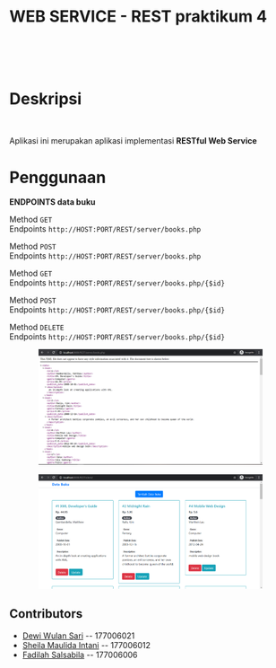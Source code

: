 <h1>WEB SERVICE - REST praktikum 4 <h1><br>

# Deskripsi
<br>
<p>Aplikasi ini merupakan aplikasi implementasi <b>RESTful Web Service</b></p>

# Penggunaan

**ENDPOINTS data buku**

Method `GET` <br>
Endpoints `http://HOST:PORT/REST/server/books.php`

Method `POST` <br>
Endpoints `http://HOST:PORT/REST/server/books.php`

Method `GET` <br>
Endpoints `http://HOST:PORT/REST/server/books.php/{$id}`

Method `POST` <br>
Endpoints `http://HOST:PORT/REST/server/books.php/{$id}`

Method `DELETE` <br>
Endpoints `http://HOST:PORT/REST/server/books.php/{$id}`


<p align="center"><img src="img/xml.png" width="400"></p>
<p align="center"><img src="img/client.png" width="400"></p>


## Contributors
- [Dewi Wulan Sari](https://github.com/dewiwss) -- 177006021
- [Sheila Maulida Intani](https://github.com/sheilamaulidaintani) -- 177006012
- [Fadilah Salsabila](https://github.com/fadilahsalsa) -- 177006006
